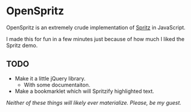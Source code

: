 # OpenSpritz

OpenSpritz is an extremely crude implementation of [Spritz](http://www.spritzinc.com/) in JavaScript.

I made this for fun in a few minutes just because of how much I liked the Spritz demo.

## TODO

* Make it a little jQuery library.
  * With some documentaiton.
* Make a bookmarklet which will Spritzify highlighted text.

_Neither of these things will likely ever materialize. Please, be my guest._
